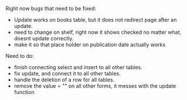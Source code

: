 Right now bugs that need to be fixed:
- Update works on books table, but it does not redirect page after an update.
- need to change on shelf, right now it shows checked no matter what, doesnt update correctly.
- make it so that place holder on publication date actually works

Need to do:
- finish connecting select and insert to all other tables.
- fix update, and connect it to all other tables.
- handle the deletion of a row for all tables.
- remove the value = "" on all other forms, it messes with the update function
